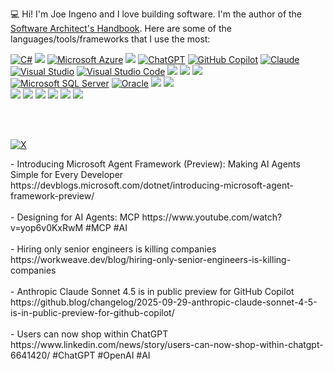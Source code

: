 💻 Hi! I'm Joe Ingeno and I love building software. I'm the author of the [Software Architect's Handbook](https://www.amazon.com/Software-Architects-Handbook-implementing-architecture/dp/1788624068). Here are some of the languages/tools/frameworks that I use the most:

[![C#](https://custom-icon-badges.demolab.com/badge/C%23-%23239120.svg?logo=cshrp&logoColor=white)](#) [![](https://img.shields.io/static/v1?label=&message=.NET&color=5C2D91&logo=.net&logoColor=FFFFFF)]() [![Microsoft Azure](https://custom-icon-badges.demolab.com/badge/Microsoft%20Azure-0089D6?logo=msazure&logoColor=white)](#) [![](https://img.shields.io/static/v1?label=&message=Git&color=F05032&logo=git&logoColor=FFFFFF)]() 
[![ChatGPT](https://img.shields.io/badge/ChatGPT-74aa9c?logo=openai&logoColor=white)](#) [![GitHub Copilot](https://img.shields.io/badge/GitHub%20Copilot-000?logo=githubcopilot&logoColor=fff)](#) [![Claude](https://img.shields.io/badge/Claude-D97757?logo=claude&logoColor=fff)](#)  
[![Visual Studio](https://custom-icon-badges.demolab.com/badge/Visual%20Studio-5C2D91.svg?&logo=visual-studio&logoColor=white)](#) 	[![Visual Studio Code](https://custom-icon-badges.demolab.com/badge/Visual%20Studio%20Code-0078d7.svg?logo=vsc&logoColor=white)](#) [![](https://img.shields.io/static/v1?label=&message=Postman&color=FF6C37&logo=postman&logoColor=FFFFFF)]() [![](https://img.shields.io/static/v1?label=&message=JSON&color=000000&logo=json&logoColor=FFFFFF)]() [![](https://img.shields.io/static/v1?label=&message=NuGet&color=004880&logo=nuget&logoColor=FFFFFF)]()   
[![Microsoft SQL Server](https://custom-icon-badges.demolab.com/badge/Microsoft%20SQL%20Server-CC2927?logo=mssqlserver-white&logoColor=white)](#) [![Oracle](https://custom-icon-badges.demolab.com/badge/Oracle-F80000?logo=oracle&logoColor=fff)](#) [![](https://img.shields.io/static/v1?label=&message=MySQL&color=4479A1&logo=mysql&logoColor=FFFFFF)]() [![](https://img.shields.io/static/v1?label=&message=Redis&color=DC382D&logo=redis&logoColor=FFFFFF)]()   
[![](https://img.shields.io/static/v1?label=&message=JavaScript&color=F7DF1E&logo=javascript&logoColor=FFFFFF)]() [![](https://img.shields.io/static/v1?label=&message=TypeScript&color=007ACC&logo=typescript&logoColor=FFFFFF)]() [![](https://img.shields.io/static/v1?label=&message=HTML5&color=E34F26&logo=html5&logoColor=FFFFFF)]() [![](https://img.shields.io/static/v1?label=&message=CSS3&color=1572B6&logo=css3&logoColor=FFFFFF)]() [![](https://img.shields.io/static/v1?label=&message=XAML&color=0C54C2&logo=xaml&logoColor=FFFFFF)]() [![](https://img.shields.io/static/v1?label=&message=npm&color=CB3837&logo=npm&logoColor=FFFFFF)]()

<br></br>
<p><a href="https://x.com/JoeIngeno"><img src="https://img.shields.io/twitter/follow/JoeIngeno?label=%20@JoeIngeno's%20Latest%20Posts&style=social" alt="X"></a></p>
<!-- BLOG-POST-LIST:START -->- Introducing Microsoft Agent Framework &lpar;Preview&rpar;: Making AI Agents Simple for Every Developer https://devblogs.microsoft.com/dotnet/introducing-microsoft-agent-framework-preview/<br/><br/>- Designing for AI Agents: MCP https://www.youtube.com/watch?v=yop6v0KxRwM #MCP #AI<br/><br/>- Hiring only senior engineers is killing companies https://workweave.dev/blog/hiring-only-senior-engineers-is-killing-companies<br/><br/>- Anthropic Claude Sonnet 4.5 is in public preview for GitHub Copilot https://github.blog/changelog/2025-09-29-anthropic-claude-sonnet-4-5-is-in-public-preview-for-github-copilot/<br/><br/>- Users can now shop within ChatGPT https://www.linkedin.com/news/story/users-can-now-shop-within-chatgpt-6641420/ #ChatGPT #OpenAI #AI<br/><br/><!-- BLOG-POST-LIST:END -->
